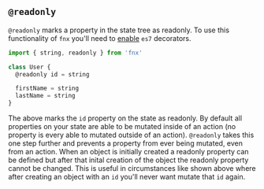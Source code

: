 ## `@readonly`

`@readonly` marks a property in the state tree as readonly. To use this functionality of `fnx` you'll
need to [enable](/docs/more/decorators.md) `es7` decorators.

```javascript
import { string, readonly } from 'fnx'

class User {
  @readonly id = string

  firstName = string
  lastName = string
}
```

The above marks the `id` property on the state as readonly. By default all properties on your
state are able to be mutated inside of an action (no property is every able to mutated outside of
an action). `@readonly` takes this one step further and prevents a property from ever being mutated,
even from an action. When an object is initially created a readonly property can be defined but after
that inital creation of the object the readonly property cannot be changed. This is useful in
circumstances like shown above where after creating an object with an `id` you'll never want mutate
that `id` again.